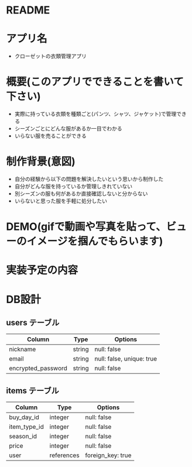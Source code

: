 # README

# アプリ名
- クローゼットの衣類管理アプリ

# 概要(このアプリでできることを書いて下さい)
- 実際に持っている衣類を種類ごと(パンツ、シャツ、ジャケット)で管理できる
- シーズンごとにどんな服があるか一目でわかる
- いらない服を売ることができる

# 制作背景(意図)						
- 自分の経験から以下の問題を解決したいという思いから制作した
- 自分がどんな服を持っているか管理しきれていない
- 別シーズンの服も何があるか直接確認しないと分からない
- いらないと思った服を手軽に処分したい

# DEMO(gifで動画や写真を貼って、ビューのイメージを掴んでもらいます)			

# 実装予定の内容		

# DB設計			

## users テーブル
| Column                | Type   | Options                   |
| --------------------- | ------ | ------------              |
| nickname              | string | null: false               |
| email                 | string | null: false, unique: true |
| encrypted_password    | string | null: false               |

## items テーブル
| Column       | Type       | Options           |
| ------------ | ---------- | ----------------- |
| buy_day_id   | integer    | null: false       |
| item_type_id | integer    | null: false       |
| season_id    | integer    | null: false       |
| price        | integer    | null: false       |
| user         | references | foreign_key: true |

